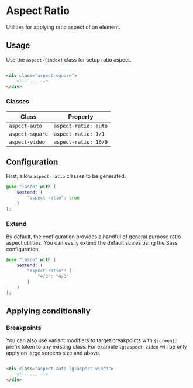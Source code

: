 # Aspect Ratio

Utilities for applying ratio aspect of an element.

## Usage

Use the `aspect-{index}` class for setup ratio aspect.

```html

<div class="aspect-square">
    <!-- ... -->
</div>
```

### Classes

| Class           | Property             |
|-----------------|----------------------|
| `aspect-auto`   | `aspect-ratio: auto` |
| `aspect-square` | `aspect-ratio: 1/1`  |
| `aspect-video`  | `aspect-ratio: 16/9` |

## Configuration

First, allow `aspect-ratio` classes to be generated.

```scss
@use "lasco" with (
    $extend: (
        "aspect-ratio": true
    )
);
```

### Extend

By default, the configuration provides a handful of general purpose ratio aspect utilities. You can easily extend the
default scales using the Sass configuration.

```scss
@use "lasco" with (
    $extend: (
        "aspect-ratio": (
            "4/3": "4/3"
        )
    )
);
```

## Applying conditionally

### Breakpoints

You can also use variant modifiers to target breakpoints with `{screen}:` prefix token to any existing class. For
example `lg:aspect-video` will be only apply on large screens size and above.

```html

<div class="aspect-auto lg:aspect-video">
    <!-- ... -->
</div>
```
